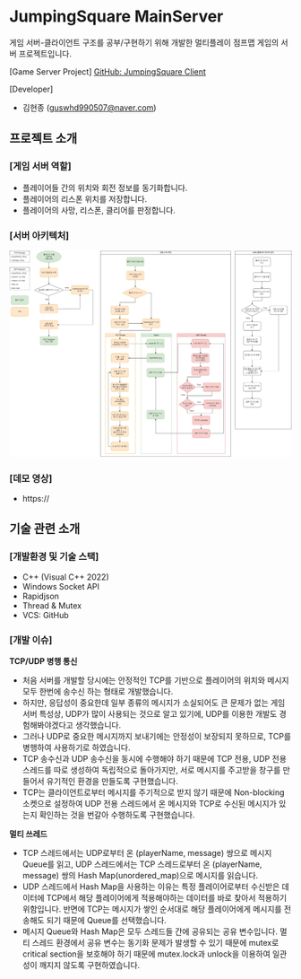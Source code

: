# JumpingSquare MainServer
게임 서버-클라이언트 구조를 공부/구현하기 위해 개발한 멀티플레이 점프맵 게임의 서버 프로젝트입니다.

[Game Server Project]
[GitHub: JumpingSquare Client](https://github.com/DecisionDisorder/JumpingSquare "[GitHub: JumpingSquare Client]")  

[Developer]
- 김현종 (guswhd990507@naver.com)

## 프로젝트 소개
### [게임 서버 역할]
- 플레이어들 간의 위치와 회전 정보를 동기화합니다.
- 플레이어의 리스폰 위치를 저장합니다.
- 플레이어의 사망, 리스폰, 클리어를 판정합니다.

### [서버 아키텍처]
<img src="/Image/JumpingSquare_TCP-UDP.png"/>

### [데모 영상]
- https://

## 기술 관련 소개
###  [개발환경 및 기술 스택]
- C++ (Visual C++ 2022)
- Windows Socket API
- Rapidjson
- Thread & Mutex
- VCS: GitHub

### [개발 이슈]
**TCP/UDP 병행 통신**
- 처음 서버를 개발할 당시에는 안정적인 TCP를 기반으로 플레이어의 위치와 메시지 모두 한번에 송수신 하는 형태로 개발했습니다.
- 하지만, 응답성이 중요한데 일부 종류의 메시지가 소실되어도 큰 문제가 없는 게임 서버 특성상, UDP가 많이 사용되는 것으로 알고 있기에, UDP를 이용한 개발도 경험해봐야겠다고 생각했습니다.
- 그러나 UDP로 중요한 메시지까지 보내기에는 안정성이 보장되지 못하므로, TCP를 병행하여 사용하기로 하였습니다.
- TCP 송수신과 UDP 송수신을 동시에 수행해야 하기 때문에 TCP 전용, UDP 전용 스레드를 따로 생성하여 독립적으로 돌아가지만, 서로 메시지를 주고받을 창구를 만들어서 유기적인 환경을 만들도록 구현했습니다.
- TCP는 클라이언트로부터 메시지를 주기적으로 받지 않기 때문에 Non-blocking 소켓으로 설정하여 UDP 전용 스레드에서 온 메시지와 TCP로 수신된 메시지가 있는지 확인하는 것을 번갈아 수행하도록 구현했습니다.


**멀티 쓰레드**
- TCP 스레드에서는 UDP로부터 온 (playerName, message) 쌍으로 메시지 Queue를 읽고, UDP 스레드에서는 TCP 스레드로부터 온 (playerName, message) 쌍의 Hash Map(unordered_map)으로 메시지를 읽습니다.
- UDP  스레드에서 Hash Map을 사용하는 이유는 특정 플레이어로부터 수신받은 데이터에 TCP에서 해당 플레이어에게 적용해야하는 데이터를 바로 찾아서 적용하기 위함입니다. 반면에 TCP는 메시지가 쌓인 순서대로 해당 플레이어에게 메시지를 전송해도 되기 때문에 Queue를 선택했습니다.
- 메시지 Queue와 Hash Map은 모두 스레드들 간에 공유되는 공유 변수입니다. 멀티 스레드 환경에서 공유 변수는 동기화 문제가 발생할 수 있기 때문에 mutex로 critical section을 보호해야 하기 때문에 mutex.lock과 unlock을 이용하여 일관성이 깨지지 않도록 구현하였습니다.

